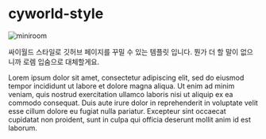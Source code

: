 # cyworld-style

![miniroom](https://i.pinimg.com/736x/a2/8f/d0/a28fd0c302d8fb8b15b27450cad63971--header-twitter-summer-twitter-header.jpg)

싸이월드 스타일로 깃허브 페이지를 꾸밀 수 있는 템플릿 입니다. 뭔가 더 할 말이 없으니까 로렘 입숨으로 대체할게요.

Lorem ipsum dolor sit amet, consectetur adipiscing elit, sed do eiusmod tempor incididunt ut labore et dolore magna aliqua. Ut enim ad minim veniam, quis nostrud exercitation ullamco laboris nisi ut aliquip ex ea commodo consequat. Duis aute irure dolor in reprehenderit in voluptate velit esse cillum dolore eu fugiat nulla pariatur. Excepteur sint occaecat cupidatat non proident, sunt in culpa qui officia deserunt mollit anim id est laborum.